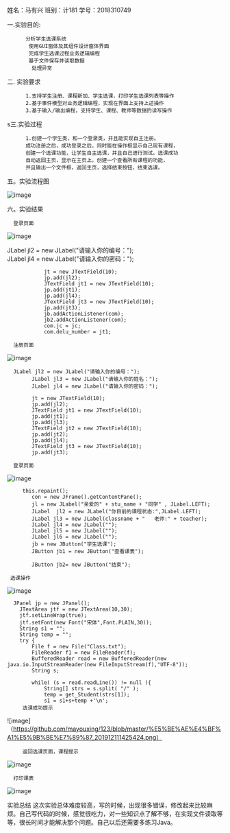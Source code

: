 姓名：马有兴  班别：计181 学号：2018310749

一.实验目的:
          
          分析学生选课系统
           使用GUI窗体及其组件设计窗体界面
           完成学生选课过程业务逻辑编程
           基于文件保存并读取数据
            处理异常
            
 二. 实验要求
          
          1.支持学生注册、课程新加、学生选课，打印学生选课列表等操作
          2.基于事件模型对业务逻辑编程，实现在界面上支持上述操作
          3.基于输入/输出编程，支持学生、课程、教师等数据的读写操作
          
  s三.实验过程
          
          1.创建一个学生类，和一个登录类，并且能实现自主注册。
          成功注册之后，成功登录之后，同时能在操作框显示自己现有课程，
          创建一个选课功能，让学生自主选课，并且自己进行测试。选课成功
          自动返回主页，显示在主页上，创建一个查看所有课程的功能，
          并且输出一个文件框，返回主页，选择结束按钮，结束选课。
  五。实验流程图
         
![image](https://github.com/mayouxing/123/blob/master/%E5%BE%AE%E4%BF%A1%E5%9B%BE%E7%89%87_20191211140859.png)
  
  六。实验结果

      登录页面
 ![image](https://github.com/mayouxing/123/blob/master/%E5%BE%AE%E4%BF%A1%E5%9B%BE%E7%89%87_20191211142542.png)
 
 JLabel jl2 = new JLabel("请输入你的编号：");	
				JLabel jl4 = new JLabel("请输入你的密码：");
				
				jt = new JTextField(10);
				jp.add(jl2);
				JTextField jt1 = new JTextField(10);
				jp.add(jt1);
				jp.add(jl4);
				JTextField jt3 = new JTextField(10);
				jp.add(jt3);
				jb.addActionListener(com);
				jb2.addActionListener(com);
				com.jc = jc;
				com.delu_number = jt1;

      注册页面
      
 ![image](https://github.com/mayouxing/123/blob/master/%E5%BE%AE%E4%BF%A1%E5%9B%BE%E7%89%87_201912111425421.png)
      
      JLabel jl2 = new JLabel("请输入你的编号：");
			JLabel jl3 = new JLabel("请输入你的姓名：");
			JLabel jl4 = new JLabel("请输入你的密码：");
			
			jt = new JTextField(10);
			jp.add(jl2);
			JTextField jt1 = new JTextField(10);
			jp.add(jt1);
			jp.add(jl3);
			JTextField jt2 = new JTextField(10);
			jp.add(jt2);
			jp.add(jl4);
			JTextField jt3 = new JTextField(10);
			jp.add(jt3);
                            
      登录页面
      
 ![image](https://github.com/mayouxing/123/blob/master/%E5%BE%AE%E4%BF%A1%E5%9B%BE%E7%89%87_201912111425421.png)
 
         this.repaint();
			con = new JFrame().getContentPane();
			jl = new JLabel("亲爱的" + stu_name + "同学" , JLabel.LEFT);
			JLabel  jl2 = new JLabel("你目前的课程状态:",JLabel.LEFT);
			JLabel jl3 = new JLabel(classname + "   老师:" + teacher);
			JLabel jl4 = new JLabel("");
			JLabel jl5 = new JLabel("");
			JLabel jl6 = new JLabel("");
			jb = new JButton("学生选课");
			JButton jb1 = new JButton("查看课表");
			
			JButton jb2= new JButton("结束");
        
	 选课操作
	 
![image](https://github.com/mayouxing/123/blob/master/%E5%BE%AE%E4%BF%A1%E5%9B%BE%E7%89%87_201912111425423.png)
          
	  JPanel jp = new JPanel();
		JTextArea jtf = new JTextArea(10,30);
		jtf.setLineWrap(true);
		jtf.setFont(new Font("宋体",Font.PLAIN,30));
		String s1 = "";
		String temp = "";
		try {
			File f = new File("Class.txt");
			FileReader f1 = new FileReader(f);
			BufferedReader read = new BufferedReader(new java.io.InputStreamReader(new FileInputStream(f),"UTF-8"));
			String s;
			
			while( (s = read.readLine()) != null ){
				String[] strs = s.split( "/" );
				temp = get_Student(strs[1]);
				s1 = s1+s+temp +'\n';
         选课成功提示
	 
![image]（https://github.com/mayouxing/123/blob/master/%E5%BE%AE%E4%BF%A1%E5%9B%BE%E7%89%87_201912111425424.png）

         返回选课页面，课程提示
	 
![image](https://github.com/mayouxing/123/blob/master/%E5%BE%AE%E4%BF%A1%E5%9B%BE%E7%89%87_201912111425425.png)
          
	  打印课表
	
![image](https://github.com/mayouxing/123/blob/master/%E5%BE%AE%E4%BF%A1%E5%9B%BE%E7%89%87_201912111425426.png)
      
 实验总结
        这次实验总体难度较高，写的时候，出现很多错误，修改起来比较麻烦。自己写代码的时候，感觉很吃力，对一些知识点了解不够，在实现文件读取等等，很长时间才能解决那个问题。自己以后还需要多练习Java。
	
       

